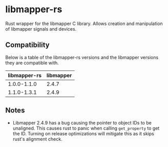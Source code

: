 # libmapper-rs

Rust wrapper for the libmapper C library. Allows creation and manipulation of libmapper signals and devices.

## Compatibility

Below is a table of the libmapper-rs versions and the libmapper versions they are compatible with.

| libmapper-rs | libmapper |
|--------------|-----------|
| 1.0.0-1.1.0  | 2.4.7     |
| 1.1.0-1.3.1  | 2.4.9     |

## Notes
- Libmapper 2.4.9 has a bug causing the pointer to object IDs to be unaligned. This causes rust to panic when calling `get_property` to get the ID.
Turning on release optimizations will mitigate this as it skips rust's alignment check.